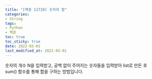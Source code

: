 ```yaml
---
title: "[백준 11720] 숫자의 합"
categories: 
- String
tags:
- Python
- 백준
toc: true
toc_sticky: true
date: 2022-03-01
last_modified_at: 2022-03-01
---
```


숫자의 개수 N을 입력받고, 공백 없이 주어지는 숫자들을 입력받아 list로 만든 후 sum() 함수를 통해 합을 구하는 방법입니다.

<script src="https://gist.github.com/Ryumaker/f7c10c0b8c9c3c3dc2ea8c2000f69bbd.js"></script>


